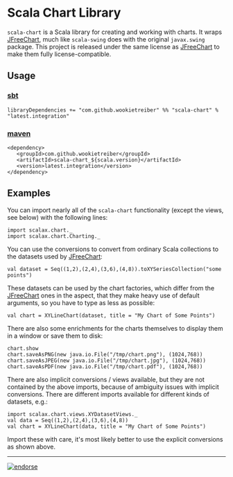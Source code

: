 Scala Chart Library
===================

`scala-chart` is a Scala library for creating and working with charts. It wraps [JFreeChart][], much
like `scala-swing` does with the original `javax.swing` package. This project is released under the
same license as [JFreeChart][] to make them fully license-compatible.

Usage
-----

### [sbt][]

    libraryDependencies += "com.github.wookietreiber" %% "scala-chart" % "latest.integration"

### [maven][]

    <dependency>
       <groupId>com.github.wookietreiber</groupId>
       <artifactId>scala-chart_${scala.version}</artifactId>
       <version>latest.integration</version>
    </dependency>

Examples
--------

You can import nearly all of the `scala-chart` functionality (except the views, see below) with the
following lines:

    import scalax.chart._
    import scalax.chart.Charting._

You can use the conversions to convert from ordinary Scala collections to the datasets used by
[JFreeChart][]:

    val dataset = Seq((1,2),(2,4),(3,6),(4,8)).toXYSeriesCollection("some points")

These datasets can be used by the chart factories, which differ from the [JFreeChart][] ones in the
aspect, that they make heavy use of default arguments, so you have to type as less as possible:

    val chart = XYLineChart(dataset, title = "My Chart of Some Points")

There are also some enrichments for the charts themselves to display them in a window or save them
to disk:

    chart.show
    chart.saveAsPNG(new java.io.File("/tmp/chart.png"), (1024,768))
    chart.saveAsJPEG(new java.io.File("/tmp/chart.jpg"), (1024,768))
    chart.saveAsPDF(new java.io.File("/tmp/chart.pdf"), (1024,768))

There are also implicit conversions / views available, but they are not contained by the above
imports, because of ambiguity issues with implicit conversions. There are different imports
available for different kinds of datasets, e.g.:

    import scalax.chart.views.XYDatasetViews._
    val data = Seq((1,2),(2,4),(3,6),(4,8))
    val chart = XYLineChart(data, title = "My Chart of Some Points")

Import these with care, it's most likely better to use the explicit conversions as shown above.


[JFreeChart]: http://jfree.org/jfreechart/
[sbt]: http://www.scala-sbt.org/
[maven]: http://maven.apache.org/


---

[![endorse](http://api.coderwall.com/wookietreiber/endorsecount.png)](http://coderwall.com/wookietreiber)

